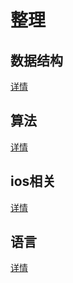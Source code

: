 # 整理

## 数据结构
[详情](DataStruct/README.md)

## 算法
[详情](Algorithm/README.md)

## ios相关
[详情](iOS/README.md)

## 语言
[详情](Language/README.md)
